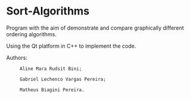 # Sort-Algorithms

Program with the aim of demonstrate and compare graphically different ordering algorithms.

Using the Qt platform in C++ to implement the code.

Authors: 

         Aline Mara Rudsit Bini;

         Gabriel Lechenco Vargas Pereira;
         
         Matheus Biagini Pereira.
         
